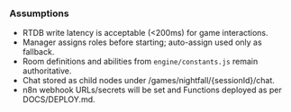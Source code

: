 ### Assumptions

- RTDB write latency is acceptable (<200ms) for game interactions.
- Manager assigns roles before starting; auto-assign used only as fallback.
- Room definitions and abilities from `engine/constants.js` remain authoritative.
- Chat stored as child nodes under /games/nightfall/{sessionId}/chat.
- n8n webhook URLs/secrets will be set and Functions deployed as per DOCS/DEPLOY.md.


